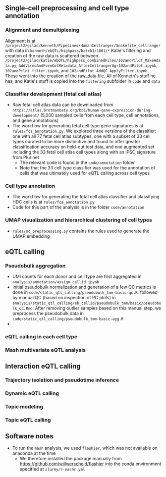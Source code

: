 ## Single-cell preprocessing and cell type annotation
### Alignment and demultiplexing
Alignment is at `/project2/gilad/kenneth/Pipelines/HumanCellranger/Snakefile_cellranger` with data in `kenneth/ebQTL/highpass/batch1/1001/*`
Katie's filtering and creation of the raw data is scattered between `/project2/gilad/katie/ebQTL/highpass_combinedFiles/102andPilot_MakeAdata.py`, `AddVireoAndFormColMetadata_AfterCellrangerAgr102andPilot.ipynb`, `102andPilot_filter.ipynb`, and `102andPilot_AddQC_ApplyFilter.ipynb`. 
These went into the creation of the raw_data file.
All of Kenneth's stuff he has, and Katie's stuff is copied into the `filtering` subfolder in `code` and `data`

### Classifier development (fetal cell atlas)
- Raw fetal cell atlas data can be downloaded from `https://atlas.brotmanbaty.org/bbi/human-gene-expression-during-development/` (5,000 sampled cells from each cell type, cell annotations, and gene annotations)
- The workflow for generating fetal cell type gene signatures is at `rules/fca_annotation.py`. We explored three versions of the classifier: one with all 77 fetal cell atlas subtypes, one with a subset of 33 cell types curated to be more distinctive and found to offer greater classification accuracy on held-out test data, and one augmented set including the 33 fetal cell atlas cell types along with an IPSC signature from Plurinet
  - The relevant code is found in the `code/annotation` folder
  - Note that the 33 cell type classifier was used for the annotation of cells that was ultimately used for eQTL calling across cell types

### Cell type annotation
- The workflow for generating the fetal cell atlas classifier and classifying HDC cells is at `rules/fca_annotation.py`
- Code for this part of the analysis is in the folder `code/annotation`

### UMAP visualization and hierarchical clustering of cell types
- `rules/sc_preprocessing.py` contains the rules used to generate the UMAP embedding

## eQTL calling 
### Pseudobulk aggregation
- UMI counts for each donor and cell type are first aggregated in `analysis/annotation/assign_cellid.ipynb`
- Initial pseudobulk normalization and generation of a few QC metrics is done in `code/static_qtl_calling/pseudobulk_tmm-basic-qc.R`, followed by manual QC (based on inspection of PC plots) in `analysis/static_qtl_calling/eb_cellid/pseudobulk_tmm/basic/pseudobulk_qc.Rmd`. After removing outlier samples 
based on this manual step, we preprocess the pseudobulk data in `code/static_qtl_calling/pseudobulk_tmm-basic-agg.R`
- 

### eQTL calling in each cell type

### Mash multivariate eQTL analysis

## Interaction eQTL calling
### Trajectory isolation and pseudotime inference
### Dynamic eQTL calling
### Topic modeling
### Topic eQTL calling

## Software notes
- To run the `mash` analysis, we used `flashier`, which was not available on anaconda at the time
  - We therefore installed the package manually from https://github.com/willwerscheid/flashier 
  into the conda environment specified at `slurmy/r-mashr.yml` 



